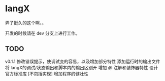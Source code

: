 # langX

弄了挺久的这个啊。。 

开发的时候请在 dev 分支上进行工作。



## TODO 

v0.1.1      修改错误提示，使调试变的容易，以及增加部分特性 
			添加运行时的输出文件将 langX的调试/状态输出和脚本内的输出区别开
			增加 @ 注解和装饰器特性
			设计官方标准库 [不包括实现]
            增加程序的健壮性

